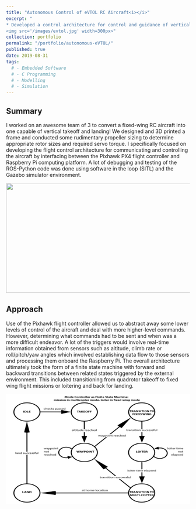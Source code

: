 ```yaml
---
title: "Autonomous Control of eVTOL RC Aircraft<i></i>"
excerpt: "
* Developed a control architecture for control and guidance of vertical takeoff and landing RC aircraft using <b>ROS and Python</b><br>
<img src='/images/evtol.jpg' width=300px>"
collection: portfolio
permalink: "/portfolio/autonomous-eVTOL/"
published: true
date: 2019-08-31
tags:
  # - Embedded Software
  # - C Programming
  # - Modelling
  # - Simulation
---
```


## Summary

I worked on an awesome team of 3 to convert a fixed-wing RC aircraft into one capable of vertical takeoff and landing! We designed and 3D printed a frame and conducted some rudimentary propeller sizing to determine appropriate rotor sizes and required servo torque. I specifically focused on developing the flight control architecture for  communicating and controlling the aircraft by interfacing between the Pixhawk PX4 flight controller and Raspberry Pi computing platform. A lot of debugging and testing of the ROS-Python code was done using software in the loop (SITL) and the Gazebo simulator environment. 

<!-- ![Our trustee experimental platform](/images/evtol.jpg "Trustee Platform") -->
<img src="/images/evtol.jpg"  width="600" height="300">

## Approach
Use of the Pixhawk flight controller allowed us to abstract away some lower levels of control of the aircraft and deal with more higher-level commands. However, determining what commands had to be sent and when was a more difficult endeavor. A lot of the triggers would involve real-time information obtained from sensors such as altitude, climb rate or roll/pitch/yaw angles which involved establishing data flow to those sensors and processing them onboard the Raspberry Pi. The overall architecture ultimately took the form of a finite state machine with forward and backward transitions between related states triggered by the external environment. This included transitioning from quadrotor takeoff to fixed wing flight missions or loitering and back for landing. 

<!-- ![](/images/FSM2.png "Mode Controller State Machine") -->
<img src="/images/FSM2.png"  width="600" height="300">

<!-- [![IMAGE ALT TEXT HERE](https://img.youtube.com/vi/LU2owCu6Pb4/0.jpg)](https://www.youtube.com/watch?v=LU2owCu6Pb4&t=23s) -->
